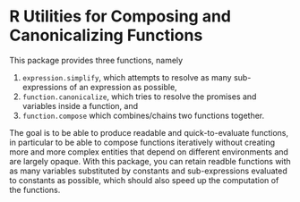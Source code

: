 # R Utilities for Composing and Canonicalizing Functions

This package provides three functions, namely

1. `expression.simplify`, which attempts to resolve as many sub-expressions of an expression as possible,
2. `function.canonicalize`, which tries to resolve the promises and variables inside a function, and
3. `function.compose` which combines/chains two functions together.

The goal is to be able to produce readable and quick-to-evaluate functions,
in particular to be able to compose functions iteratively without creating
more and more complex entities that depend on different environments and are
largely opaque. With this package, you can retain readble functions with
as many variables substituted by constants and sub-expressions evaluated to
constants as possible, which should also speed up the computation of the
functions.
